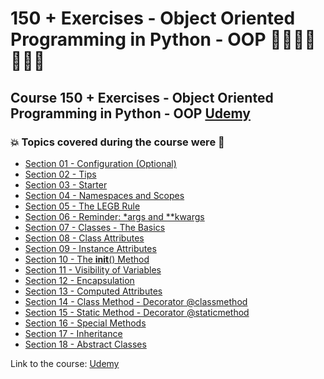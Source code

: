 # 150 + Exercises - Object Oriented Programming in Python - OOP 👩🏻‍💻🤯🐍🤖💽
## Course 150 + Exercises - Object Oriented Programming in Python - OOP [Udemy](https://www.udemy.com/course/exercises-object-oriented-programming-in-python-oop-course/)
### 💥 Topics covered during the course were 🚀
- [Section 01 - Configuration (Optional)](https://github.com/romulovieira777/150_Exercises_Object_Oriented_Programming_in_Python_OOP/tree/main/Section_01_Configuration_Optional)
- [Section 02 - Tips](https://github.com/romulovieira777/150_Exercises_Object_Oriented_Programming_in_Python_OOP/tree/main/Section_02_Tips)
- [Section 03 - Starter](https://github.com/romulovieira777/150_Exercises_Object_Oriented_Programming_in_Python_OOP/tree/main/Section_03_Starter)
- [Section 04 - Namespaces and Scopes](https://github.com/romulovieira777/150_Exercises_Object_Oriented_Programming_in_Python_OOP/tree/main/Section_04_Namespaces_and_Scopes)
- [Section 05 - The LEGB Rule](https://github.com/romulovieira777/150_Exercises_Object_Oriented_Programming_in_Python_OOP/tree/main/Section_05_The_LEGB_Rule)
- [Section 06 - Reminder: *args and **kwargs](https://github.com/romulovieira777/150_Exercises_Object_Oriented_Programming_in_Python_OOP/tree/main/Section_06_Reminder_args_and_kwargs)
- [Section 07 - Classes - The Basics](https://github.com/romulovieira777/150_Exercises_Object_Oriented_Programming_in_Python_OOP/tree/main/Section_07_Classes_The_Basics)
- [Section 08 - Class Attributes](https://github.com/romulovieira777/150_Exercises_Object_Oriented_Programming_in_Python_OOP/tree/main/Section_08_Class_Attributes)
- [Section 09 - Instance Attributes](https://github.com/romulovieira777/150_Exercises_Object_Oriented_Programming_in_Python_OOP/tree/main/Section_09_Instance_Attributes)
- [Section 10 - The __init__() Method](https://github.com/romulovieira777/150_Exercises_Object_Oriented_Programming_in_Python_OOP/tree/main/Section_10_The_init_Method)
- [Section 11 - Visibility of Variables](https://github.com/romulovieira777/150_Exercises_Object_Oriented_Programming_in_Python_OOP/tree/main/Section_11_Visibility_of_Variables)
- [Section 12 - Encapsulation](https://github.com/romulovieira777/150_Exercises_Object_Oriented_Programming_in_Python_OOP/tree/main/Section_12_Encapsulation)
- [Section 13 - Computed Attributes](https://github.com/romulovieira777/150_Exercises_Object_Oriented_Programming_in_Python_OOP/tree/main/Section_13_Computed_Attributes)
- [Section 14 - Class Method - Decorator @classmethod](https://github.com/romulovieira777/150_Exercises_Object_Oriented_Programming_in_Python_OOP/tree/main/Section_14_Class_Method_Decorator_classmethod)
- [Section 15 - Static Method - Decorator @staticmethod](https://github.com/romulovieira777/150_Exercises_Object_Oriented_Programming_in_Python_OOP/tree/main/Section_15_Class_Method_Decorator_staticmethod)
- [Section 16 - Special Methods](https://github.com/romulovieira777/150_Exercises_Object_Oriented_Programming_in_Python_OOP/tree/main/Section_16_Special_Methods)
- [Section 17 - Inheritance](https://github.com/romulovieira777/150_Exercises_Object_Oriented_Programming_in_Python_OOP/tree/main/Section_17_Inheritance)
- [Section 18 - Abstract Classes]()

Link to the course: [Udemy](https://www.udemy.com/course/exercises-object-oriented-programming-in-python-oop-course/)
